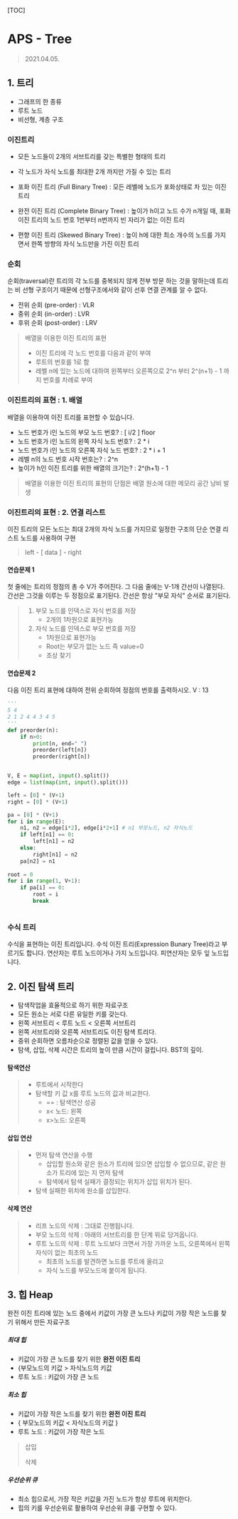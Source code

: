 [TOC]

# APS - Tree

> 2021.04.05.

## 1. 트리

- 그래프의 한 종류
- 루트 노드 
- 비선형, 계층 구조



### 이진트리

- 모든 노드들이 2개의 서브트리를 갖는 특별한 형태의 트리
- 각 노드가 자식 노드를 최대한 2개 까지만 가질 수 있는 트리
- 포화 이진 트리 (Full Binary Tree) : 모든 레벨에 노드가 포화상태로 차 있는 이진 트리
- 완전 이진 트리 (Complete Binary Tree) : 높이가 h이고 노드 수가 n개일 때, 포화 이진 트리의 노드 번호 1번부터 n번까지 빈 자리가 없는 이진 트리

- 편향 이진 트리 (Skewed Binary Tree) : 높이 h에 대한 최소 개수의 노드를 가지면서 한쪽 방향의 자식 노드만을 가진 이진 트리



### 순회

순회(traversal)란 트리의 각 노드를 중복되지 않게 전부 방문 하는 것을 말하는데 트리는 비 선형 구조이기 때문에 선형구조에서와 같이 선후 연결 관계를 알 수 없다.

- 전위 순회 (pre-order) : VLR
- 중위 순회 (in-order) : LVR
- 후위 순회 (post-order) : LRV

> 배열을 이용한 이진 트리의 표현
>
> - 이진 트리에 각 노드 번호를 다음과 같이 부여
> - 루트의 번호를 1로 함
> - 레벨 n에 있는 노드에 대하여 왼쪽부터 오른쪽으로 2^n 부터 2^(n+1) - 1 까지 번호를 차례로 부여



### 이진트리의 표현 : 1. 배열

배열을 이용하여 이진 트리를 표현할 수 있습니다.

- 노드 번호가 i인 노드의 부모 노드 번호? : [ i/2 ] floor
- 노드 번호가 i인 노드의 왼쪽 자식 노드 번호?  : 2 * i
- 노드 번호가 i인 노드의 오른쪽 자식 노드 번호? : 2 * i + 1
- 레벨 n의 노드 번호 시작 번호는? : 2^n
- 높이가 h인 이진 트리를 위한 배열의 크기는? : 2^(h+1) - 1

>  배열을 이용한 이진 트리의 표현의 단점은 배열 원소에 대한 메모리 공간 낭비 발생



### 이진트리의 표현 : 2. 연결 리스트

이진 트리의 모든 노드는 최대 2개의 자식 노드를 가지므로 일정한 구조의 단순 연결 리스트 노드를 사용하여 구현

> left - [ data ] - right



#### 연습문제 1

첫 줄에는 트리의 정점의 총 수 V가 주어진다. 그 다음 줄에는 V-1개 간선이 나열된다. 간선은 그것을 이루는 두 정점으로 표기된다. 간선은 항상 "부모 자식" 순서로 표기된다.

> 1. 부모 노드를 인덱스로 자식 번호를 저장
>    - 2개의 1차원으로 표현가능
> 2. 자식 노드를 인덱스로 부모 번호를 저장
>    - 1차원으로 표현가능
>    - Root는 부모가 없는 노드 즉 value=0
>    - 조상 찾기

#### 연습문제 2

다음 이진 트리 표현에 대하여 전위 순회하여 정점의 번호를 출력하시오. V : 13

```python
'''
5 4 
2 1 2 4 4 3 4 5
'''
def preorder(n):
    if n>0:
        print(n, end=" ")
        preorder(left[n])
        preorder(right[n])


V, E = map(int, input().split())
edge = list(map(int, input().split()))

left = [0] * (V+1)
right = [0] * (V+1)

pa = [0] * (V+1)
for i in range(E):
    n1, n2 = edge[i*2], edge[i*2+1] # n1 부모노드, n2 자식노드
    if left[n1] == 0:
        left[n1] = n2
    else:
        right[n1] = n2
    pa[n2] = n1
    
root = 0
for i in range(1, V+1):
    if pa[i] == 0:
        root = i
        break
    
```



### 수식 트리

수식을 표현하는 이진 트리입니다. 수식 이진 트리(Expression Bunary Tree)라고 부르기도 합니다. 연산자는 루트 노드이거나 가지 노드입니다. 피연산자는 모두 잎 노드입니다.



## 2. 이진 탐색 트리

- 탐색작업을 효율적으로 하기 위한 자료구조
- 모든 원소는 서로 다른 유일한 키를 갖는다.
- 왼쪽 서브트리 < 루트 노드 < 오른쪽 서브트리
- 왼쪽 서브트리와 오른쪽 서브트리도 이진 탐색 트리다.
- 중위 순회하면 오름차순으로 정렬된 값을 얻을 수 있다.
- 탐색, 삽입, 삭제 시간은 트리의 높이 만큼 시간이 걸립니다. BST의 깊이.



#### 탐색연산

> - 루트에서 시작한다
> - 탐색할 키 값 x를 루트 노드의 값과 비교한다.
>   - == : 탐색연산 성공
>   - x< 노드: 왼쪽
>   - x>노드: 오른쪽



#### 삽입 연산

> - 먼저 탐색 연산을 수행
>   - 삽입할 원소와 같은 원소가 트리에 있으면 삽입할 수 없으므로, 같은 원소가 트리에 있는 지 먼저 탐색
>   - 탐색에서 탐색 실패가 결정되는 위치가 삽입 위치가 된다.
> - 탐색 실패한 위치에 원소를 삽입한다.



#### 삭제 연산

> - 리프 노드의 삭제 : 그대로 진행됩니다.
> - 부모 노드의 삭제 : 아래의 서브트리를 한 단계 위로 당겨옵니다.
> - 루트 노드의 삭제 : 루트 노드보다 크면서 가장 가까운 노드, 오른쪽에서 왼쪽 자식이 없는 최초의 노드
>   - 최초의 노드를 발견하면 노드를 루트에 올리고
>   - 자식 노드를 부모노드에 붙이게 됩니다.



## 3. 힙 Heap

완전 이진 트리에 있는 노드 중에서 키값이 가장 큰 노드나 키값이 가장 작은 노드를 찾기 위해서 만든 자료구조

##### 최대 힙

- 키값이 가장 큰 노드를 찾기 위한 **완전 이진 트리**
- {부모노드의 키값 > 자식노드의 키값
- 루트 노드 : 키값이 가장 큰 노드

##### 최소 힙

- 키값이 가장 작은 노드를 찾기 위한 **완전 이진 트리**
- { 부모노드의 키값 < 자식노드의 키값 }
- 루트 노드 : 키값이 가장 작은 노드

> 삽입
>
> 삭제

##### 우선순위 큐

- 최소 힙으로서, 가장 작은 키값을 가진 노드가 항상 루트에 위치한다.
- 힙의 키를 우선순위로 활용하여 우선순위 큐를 구현할 수 있다.









